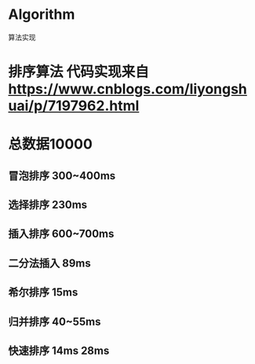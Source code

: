 # Algorithm
算法实现

# 排序算法 代码实现来自 https://www.cnblogs.com/liyongshuai/p/7197962.html
# 总数据10000
## 冒泡排序 300~400ms
## 选择排序 230ms
## 插入排序 600~700ms
## 二分法插入 89ms
## 希尔排序 15ms
## 归并排序 40~55ms
## 快速排序 14ms 28ms